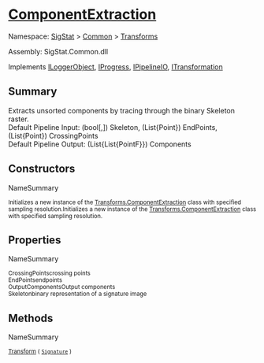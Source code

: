 # [ComponentExtraction](./ComponentExtraction.md)

Namespace: [SigStat]() > [Common](./../README.md) > [Transforms](./README.md)

Assembly: SigStat.Common.dll

Implements [ILoggerObject](./../ILoggerObject.md), [IProgress](./../Helpers/IProgress.md), [IPipelineIO](./../Pipeline/IPipelineIO.md), [ITransformation](./../ITransformation.md)

## Summary
Extracts unsorted components by tracing through the binary Skeleton raster.  <br>Default Pipeline Input: (bool[,]) Skeleton, (List{Point}) EndPoints, (List{Point}) CrossingPoints<br>Default Pipeline Output: (List{List{PointF}}) Components

## Constructors

NameSummary

<sub>Initializes a new instance of the [Transforms.ComponentExtraction](https://github.com/hargitomi97/sigstat/blob/master/docs/md/SigStat/Common/Transforms/ComponentExtraction.md) class with specified sampling resolution.</sub><sub>Initializes a new instance of the [Transforms.ComponentExtraction](https://github.com/hargitomi97/sigstat/blob/master/docs/md/SigStat/Common/Transforms/ComponentExtraction.md) class with specified sampling resolution.</sub><br>


## Properties

NameSummary

<sub>CrossingPoints</sub><sub>crossing points</sub><br>
<sub>EndPoints</sub><sub>endpoints</sub><br>
<sub>OutputComponents</sub><sub>Output components</sub><br>
<sub>Skeleton</sub><sub>binary representation of a signature image</sub><br>


## Methods

NameSummary

<sub>[Transform](./Methods/ComponentExtraction-100663565.md) ( [`Signature`](./../Signature.md) )</sub><sub></sub><br>


